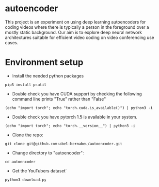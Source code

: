 # autoencoder

This project is an experiment on using deep learning autoencoders for coding videos where there is typically a person in the foreground over a mostly static background. Our aim is to explore deep neural network architectures suitable for efficient video coding on video conferencing use cases.

# Environment setup

- Install the needed python packages

`pip3 install psutil`

- Double check you have CUDA support by checking the following command line prints "True" rather than "False"

`(echo "import torch"; echo "torch.cuda.is_available()") | python3 -i`

- Double check you have pytorch 1.5 is available in your system.

`(echo "import torch"; echo "torch.__version__") | python3 -i`

- Clone the repo:

`git clone git@github.com:abel-bernabeu/autoencoder.git`

- Change directory to "autoencoder":

`cd autoencoder`

- Get the YouTubers dataset`

`python3 download.py`

